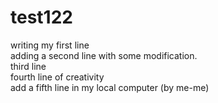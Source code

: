 # test122  
writing my first line  
adding a second line with some modification.  
third line  
fourth line of creativity  
add a fifth line in my local computer   (by me-me)  